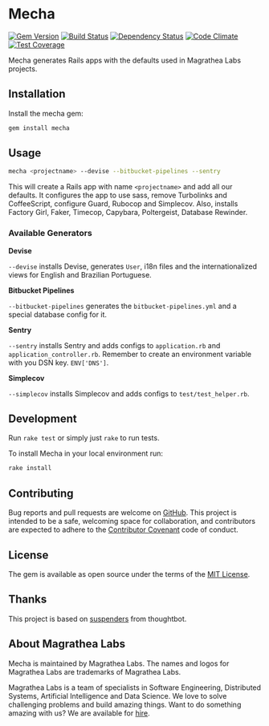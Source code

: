 # Mecha

[![Gem Version](https://badge.fury.io/rb/mecha.svg)](https://badge.fury.io/rb/mecha)
[![Build Status](https://travis-ci.org/magrathealabs/mecha.svg?branch=master)](https://travis-ci.org/magrathealabs/mecha)
[![Dependency Status](https://gemnasium.com/badges/github.com/magrathealabs/mecha.svg)](https://gemnasium.com/github.com/magrathealabs/mecha)
[![Code Climate](https://codeclimate.com/github/magrathealabs/mecha/badges/gpa.svg)](https://codeclimate.com/github/magrathealabs/mecha)
[![Test Coverage](https://codeclimate.com/github/magrathealabs/mecha/badges/coverage.svg)](https://codeclimate.com/github/magrathealabs/mecha/coverage)

Mecha generates Rails apps with the defaults used in Magrathea Labs projects.

## Installation

Install the mecha gem:

```bash
gem install mecha
```

## Usage

```bash
mecha <projectname> --devise --bitbucket-pipelines --sentry
```

This will create a Rails app with name `<projectname>` and add all our defaults. It configures the app to use sass, remove Turbolinks and CoffeeScript, configure Guard, Rubocop and Simplecov. Also, installs Factory Girl, Faker, Timecop, Capybara, Poltergeist, Database Rewinder.

### Available Generators

**Devise**

`--devise` installs Devise, generates `User`, i18n files and the internationalized views for English and Brazilian Portuguese.

**Bitbucket Pipelines**

`--bitbucket-pipelines` generates the `bitbucket-pipelines.yml` and a special database config for it.

**Sentry**

`--sentry` installs Sentry and adds configs to `application.rb` and `application_controller.rb`. Remember to create an environment
variable with you DSN key. `ENV['DNS']`.

**Simplecov**

`--simplecov` installs Simplecov and adds configs to `test/test_helper.rb`.

## Development

Run `rake test` or simply just `rake` to run tests.

To install Mecha in your local environment run:

```bash
rake install
```

## Contributing

Bug reports and pull requests are welcome on [GitHub](https://github.com/magrathealabs/mecha/issues). This project is
intended to be a safe, welcoming space for collaboration, and contributors are expected to adhere to the
[Contributor Covenant](http://contributor-covenant.org) code of conduct.


## License

The gem is available as open source under the terms of the [MIT License](http://opensource.org/licenses/MIT).

## Thanks

This project is based on [suspenders](https://github.com/thoughtbot/suspenders) from thoughtbot.

## About Magrathea Labs

Mecha is maintained by Magrathea Labs. The names and logos for Magrathea Labs are trademarks of Magrathea Labs.

Magrathea Labs is a team of specialists in Software Engineering, Distributed Systems, Artificial Intelligence and
Data Science. We love to solve challenging problems and build amazing things. Want to do something amazing with us?
We are available for [hire](mailto:contact@magrathealabs.com).

